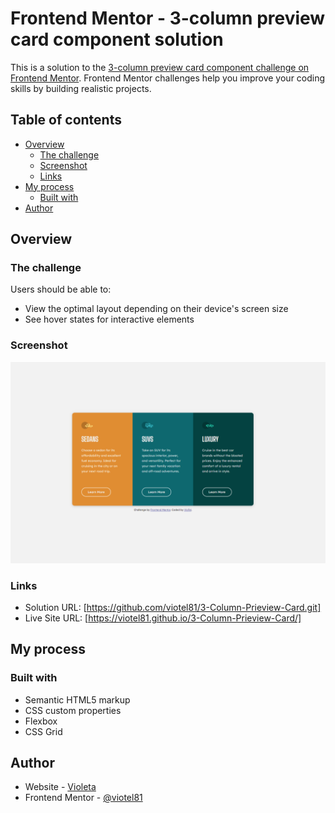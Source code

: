 # Frontend Mentor - 3-column preview card component solution

This is a solution to the [3-column preview card component challenge on Frontend Mentor](https://www.frontendmentor.io/challenges/3column-preview-card-component-pH92eAR2-). Frontend Mentor challenges help you improve your coding skills by building realistic projects. 

## Table of contents

- [Overview](#overview)
  - [The challenge](#the-challenge)
  - [Screenshot](#screenshot)
  - [Links](#links)
- [My process](#my-process)
  - [Built with](#built-with)
- [Author](#author)

## Overview

### The challenge

Users should be able to:

- View the optimal layout depending on their device's screen size
- See hover states for interactive elements

### Screenshot

![](./screenshot.jpg)


### Links

- Solution URL: [https://github.com/viotel81/3-Column-Prieview-Card.git]
- Live Site URL: [https://viotel81.github.io/3-Column-Prieview-Card/]

## My process

### Built with

- Semantic HTML5 markup
- CSS custom properties
- Flexbox
- CSS Grid

## Author

- Website - [Violeta](https://www.linkedin.com/in/violeta-telich-mba-84a2b435/)
- Frontend Mentor - [@viotel81](https://www.frontendmentor.io/profile/viotel81)


